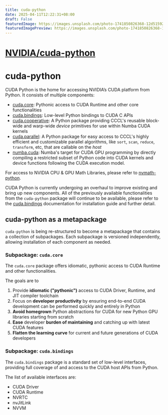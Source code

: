 ```yaml
---
title: cuda-python
date: 2025-04-11T12:22:31+08:00
draft: False
featuredImage: https://images.unsplash.com/photo-1741850826368-12d515927617?ixid=M3w0NjAwMjJ8MHwxfHJhbmRvbXx8fHx8fHx8fDE3NDQzNDUzMDN8&ixlib=rb-4.0.3
featuredImagePreview: https://images.unsplash.com/photo-1741850826368-12d515927617?ixid=M3w0NjAwMjJ8MHwxfHJhbmRvbXx8fHx8fHx8fDE3NDQzNDUzMDN8&ixlib=rb-4.0.3
---
```


# [NVIDIA/cuda-python](https://github.com/NVIDIA/cuda-python)

# cuda-python

CUDA Python is the home for accessing NVIDIA’s CUDA platform from Python. It consists of multiple components:

* [cuda.core](https://nvidia.github.io/cuda-python/cuda-core/latest): Pythonic access to CUDA Runtime and other core functionalities
* [cuda.bindings](https://nvidia.github.io/cuda-python/cuda-bindings/latest): Low-level Python bindings to CUDA C APIs
* [cuda.cooperative](https://nvidia.github.io/cccl/cuda_cooperative/): A Python package providing CCCL's reusable block-wide and warp-wide *device* primitives for use within Numba CUDA kernels
* [cuda.parallel](https://nvidia.github.io/cccl/cuda_parallel/): A Python package for easy access to CCCL's highly efficient and customizable parallel algorithms, like `sort`, `scan`, `reduce`, `transform`, etc, that are callable on the *host*
* [numba.cuda](https://nvidia.github.io/numba-cuda/): Numba's target for CUDA GPU programming by directly compiling a restricted subset of Python code into CUDA kernels and device functions following the CUDA execution model.

For access to NVIDIA CPU & GPU Math Libraries, please refer to [nvmath-python](https://docs.nvidia.com/cuda/nvmath-python/latest).

CUDA Python is currently undergoing an overhaul to improve existing and bring up new components. All of the previously available functionalities from the `cuda-python` package will continue to be available, please refer to the [cuda.bindings](https://nvidia.github.io/cuda-python/cuda-bindings/latest) documentation for installation guide and further detail.

## cuda-python as a metapackage

`cuda-python` is being re-structured to become a metapackage that contains a collection of subpackages. Each subpackage is versioned independently, allowing installation of each component as needed.

### Subpackage: `cuda.core`

The `cuda.core` package offers idiomatic, pythonic access to CUDA Runtime and other functionalities.

The goals are to

1. Provide **idiomatic ("pythonic")** access to CUDA Driver, Runtime, and JIT compiler toolchain
2. Focus on **developer productivity** by ensuring end-to-end CUDA development can be performed quickly and entirely in Python
3. **Avoid homegrown** Python abstractions for CUDA for new Python GPU libraries starting from scratch
4. **Ease** developer **burden of maintaining** and catching up with latest CUDA features
5. **Flatten the learning curve** for current and future generations of CUDA developers

### Subpackage: `cuda.bindings`

The `cuda.bindings` package is a standard set of low-level interfaces, providing full coverage of and access to the CUDA host APIs from Python.

The list of available interfaces are:

* CUDA Driver
* CUDA Runtime
* NVRTC
* nvJitLink
* NVVM
